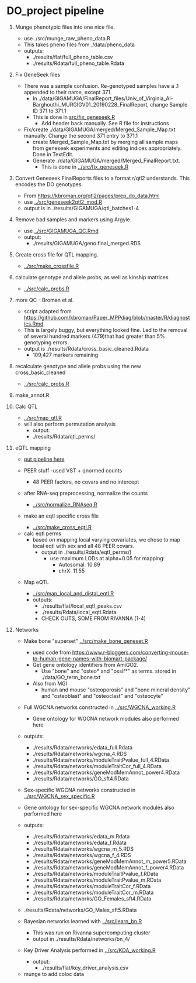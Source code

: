 # DO_project pipeline

1. Munge phenotypic files into one nice file.
	* use ./src/munge_raw_pheno_data.R
    * This takes pheno files from ./data/pheno_data
	* outputs:
		 * ./results/flat/full_pheno_table.csv
         * ./results/Rdata/full_pheno_table.Rdata

2. Fix GeneSeek files
	* There was a sample confusion. Re-genotyped samples have a .1 appended to their name, except 371.
    	* In ./data/GIGAMUGA/FinalReport_files/Univ_of_Virginia_Al-Barghouthi_MURGIGV01_20190228_FinalReport, change Sample ID 371 to 371.1
        * This is done in [src/fix_geneseek.R](../src/fix_geneseek.R)
        	* Add header back manually. See R file for instructions
    * Fix/create ./data/GIGAMUGA/merged/Merged_Sample_Map.txt manually. Change the second 371 entry to 371.1
    	* create Merged_Sample_Map.txt by merging all sample maps from geneseek experiments and editing indices appropriately. Done in TextEdit.
        * Generate ./data/GIGAMUGA/merged/Merged_FinalReport.txt. 
        	* This is done in [../src/fix_geneseek.R](src/fix_geneseek.R)

3. Convert Geneseek FinalReports files to a format r/qtl2 understands. This encodes the DO genotypes.

    * From https://kbroman.org/qtl2/pages/prep_do_data.html
    * use [../src/geneseek2qtl2_mod.R](src/geneseek2qtl2_mod.R)
    * output is in ./results/GIGAMUGA/qtl_batches1-4

4. Remove bad samples and markers using Argyle.

    * use [../src/GIGAMUGA_QC.Rmd](src/GIGAMUGA_QC.Rmd)
    * output:
		* ./results/GIGAMUGA/geno.final_merged.RDS


5. Create cross file for QTL mapping. 

    * [../src/make_crossfile.R](src/make_crossfile.R)

6. calculate genotype and allele probs, as well as kinship matrices 

	* [../src/calc_probs.R](src/calc_probs.R)

7. more QC - Broman et al.

    * script adapted from https://github.com/kbroman/Paper_MPPdiag/blob/master/R/diagnostics.Rmd
    * This is largely buggy, but everything looked fine. Led to the removal of several hundred markers (479)that had greater than 5% genotyping errors.
    * output is ./results/Rdata/cross_basic_cleaned.Rdata
    	* 109,427 markers remaining

8. recalculate genotype and allele probs using the new cross_basic_cleaned

    * [../src/calc_probs.R](src/calc_probs.R)


9. make_annot.R


10. Calc QTL

    * [../src/map_qtl.R](src/map_qtl.R)
    * will also perform permutation analysis
        * output: 
		* ./results/Rdata/qtl_perms/
        

11. eQTL mapping
    * [put pipeline here](rna_seq_pipeline.md)
    * PEER stuff
        -used VST + qnormed counts
        - 48 PEER factors, no covars and no intercept

    * after RNA-seq preprocessing, normalize the counts
    	* [../src/normalize_RNAseq.R](src/normalize_RNAseq.R)

    * make an eqtl specific cross file
        * [../src/make_cross_eqtl.R](src/make_cross_eqtl.R)

    - calc eqtl perms
    	* based on mapping local varying covariates, we chose to map local
            eqtl with sex and all 48 PEER covars.
        	* output in ./results/Rdata/eqtl_perms/)  
                * use maximum LODs at alpha=0.05 for mapping:
                    * Autosomal: 10.89
                    * chrX: 11.55

    * Map eQTL

    	* [../src/map_local_and_distal_eqtl.R](src/map_local_and_distal_eqtl.R)
    	* outputs: 
        	* ./results/flat/local_eqtl_peaks.csv 
        	* ./results/Rdata/local_eqtl.Rdata
			* CHECK OUTS, SOME FROM RIVANNA (1-4)
        
        

12. Networks
    
    * Make bone "superset" [../src/make_bone_geneset.R](src/make_bone_geneset.R)
		* used code from https://www.r-bloggers.com/converting-mouse-to-human-gene-names-with-biomart-package/
        * Get gene ontology identifiers from AmiGO2.
            * Use "bone" and "osteo* and "ossif*" as terms. stored in ./data/GO_term_bone.txt
        * Also from MGI
        	* human and mouse "osteoporosis" and "bone mineral density" and "osteoblast" and "osteoclast" and "osteocyte"
  
  
    * Full WGCNA networks constructed in [../src/WGCNA_working.R](src/WGCNA_working.R)
    	* Gene ontology for WGCNA network modules also performed here
    
    * outputs:
        * ./results/Rdata/networks/edata_full.Rdata
        * ./results/Rdata/networks/wgcna_4.RDS
        * ./results/Rdata/networks/moduleTraitPvalue_full_4.RData
        * ./results/Rdata/networks/moduleTraitCor_full_4.RData
        * ./results/Rdata/networks/geneModMemAnnot_power4.RData
        * ./results/Rdata/networks/GO_sft4.RData
        
    * Sex-specific WGCNA networks constructed in [../src/WGCNA_sex_specific.R](src/WGCNA_sex_specific.R)
    * Gene ontology for sex-specific WGCNA network modules also performed here
    
     * outputs:
        * ./results/Rdata/networks/edata_m.Rdata
        * ./results/Rdata/networks/edata_f.Rdata
        * ./results/Rdata/networks/wgcna_m_5.RDS
        * ./results/Rdata/networks/wgcna_f_4.RDS
        * ./results/Rdata/networks/geneModMemAnnot_m_power5.RData
        * ./results/Rdata/networks/geneModMemAnnot_f_power4.RData
        * ./results/Rdata/networks/moduleTraitPvalue_f.RData
        * ./results/Rdata/networks/moduleTraitPvalue_m.RData
        * ./results/Rdata/networks/moduleTraitCor_f.RData
        * ./results/Rdata/networks/moduleTraitCor_m.RData
        * ./results/Rdata/networks/GO_Females_sft4.RData
	* ./results/Rdata/networks/GO_Males_sft5.RData


	* Bayesian networks learned with [../src/learn_bn.R](src/learn_bn.R)
    
      * This was run on Rivanna supercomputing cluster
      * output in ./results/Rdata/networks/bn_4/

    * Key Driver Analysis performed in [../src/KDA_working.R](src/KDA_working.R)
      * output:
      	* ./results/flat/key_driver_analysis.csv
    
    - munge to add coloc data
    

        


